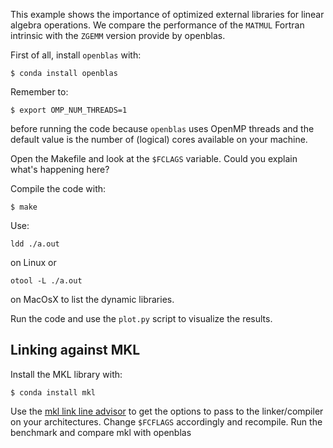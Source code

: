 This example shows the importance of optimized external libraries for linear algebra operations.
We compare the performance of the `MATMUL` Fortran intrinsic with the `ZGEMM` version
provide by openblas.

First of all, install `openblas` with:

    $ conda install openblas

Remember to:

    $ export OMP_NUM_THREADS=1

before running the code because `openblas` uses OpenMP threads and the default value is 
the number of (logical) cores available on your machine.

Open the Makefile and look at the `$FCLAGS` variable. Could you explain what's happening here?

Compile the code with:

    $ make

Use:

    ldd ./a.out

on Linux or
    
    otool -L ./a.out

on MacOsX to list the dynamic libraries.

Run the code and use the `plot.py` script to visualize the results.

Linking against MKL
-------------------

Install the MKL library with:

    $ conda install mkl

Use the [mkl link line advisor](https://software.intel.com/en-us/articles/intel-mkl-link-line-advisor)
to get the options to pass to the linker/compiler on your architectures.
Change `$FCFLAGS` accordingly and recompile.
Run the benchmark and compare mkl with openblas

